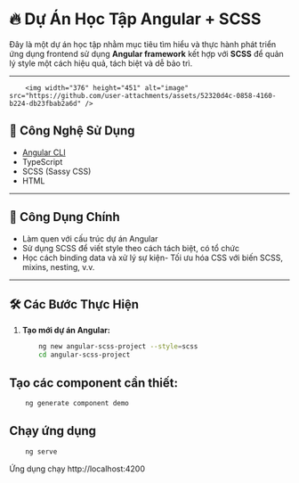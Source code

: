 # 🔥 Dự Án Học Tập Angular + SCSS

Đây là một dự án học tập nhằm mục tiêu tìm hiểu và thực hành phát triển ứng dụng frontend sử dụng **Angular framework** kết hợp với **SCSS** để quản lý style một cách hiệu quả, tách biệt và dễ bảo trì.

---
        <img width="376" height="451" alt="image" src="https://github.com/user-attachments/assets/52320d4c-0858-4160-b224-db23fbab2a6d" />


## 🚀 Công Nghệ Sử Dụng

- [Angular CLI](https://angular.io/cli)
- TypeScript
- SCSS (Sassy CSS)
- HTML

---

## 📌 Công Dụng Chính

- Làm quen với cấu trúc dự án Angular
- Sử dụng SCSS để viết style theo cách tách biệt, có tổ chức
- Học cách binding data và xử lý sự kiện- Tối ưu hóa CSS với biến SCSS, mixins, nesting, v.v.

---

## 🛠️ Các Bước Thực Hiện
1. **Tạo mới dự án Angular:**
   ```bash
       ng new angular-scss-project --style=scss
       cd angular-scss-project
   ```
## Tạo các component cần thiết:
  ```bash
      ng generate component demo
  ```
## Chạy ứng dụng
  ```bash
      ng serve
  ```
Ứng dụng chạy http://localhost:4200
